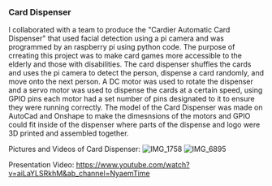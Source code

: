 ### Card Dispenser 
I collaborated with a team to produce the "Cardier Automatic Card Dispenser" that used facial detection using a pi camera and was programmed by an raspberry pi using python code. The purpose of crreating this project was to make card games more accessible to the elderly and those with disabilities. The card dispenser shuffles the cards and uses the pi camera to detect the person, dispense a card randomly, and move onto the next person. A DC motor was used to rotate the dispenser and a servo motor was used to dispense the cards at a certain speed, using GPIO pins each motor had a set number of pins designated to it to ensure they were running correctly. The model of the Card Dispenser was made on AutoCad and Onshape to make the dimesnsions of the motors and GPIO could fit inside of the dispenser where parts of the dispense and logo were 3D printed and assembled together.


Pictures and Videos of Card Dispenser:
![IMG_1758](https://github.com/user-attachments/assets/3eb798b2-6aaa-4227-8b77-20aae82ca8ed)
![IMG_6895](https://github.com/user-attachments/assets/e2ee3976-5a37-4bb4-913a-d7bcef2bc012)




Presentation Video:
https://www.youtube.com/watch?v=aiLaYLSRkhM&ab_channel=NyaemTime


  
  
  
          
          
  
  
